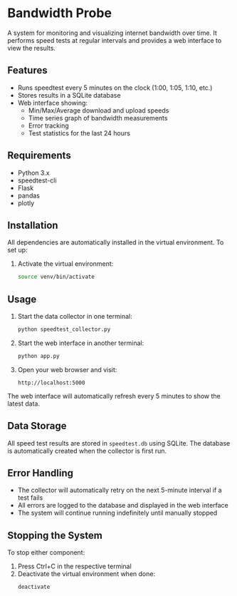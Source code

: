 # Bandwidth Probe

A system for monitoring and visualizing internet bandwidth over time. It performs speed tests at regular intervals and provides a web interface to view the results.

## Features

- Runs speedtest every 5 minutes on the clock (1:00, 1:05, 1:10, etc.)
- Stores results in a SQLite database
- Web interface showing:
  - Min/Max/Average download and upload speeds
  - Time series graph of bandwidth measurements
  - Error tracking
  - Test statistics for the last 24 hours

## Requirements

- Python 3.x
- speedtest-cli
- Flask
- pandas
- plotly

## Installation

All dependencies are automatically installed in the virtual environment. To set up:

1. Activate the virtual environment:
   ```bash
   source venv/bin/activate
   ```

## Usage

1. Start the data collector in one terminal:
   ```bash
   python speedtest_collector.py
   ```

2. Start the web interface in another terminal:
   ```bash
   python app.py
   ```

3. Open your web browser and visit:
   ```
   http://localhost:5000
   ```

The web interface will automatically refresh every 5 minutes to show the latest data.

## Data Storage

All speed test results are stored in `speedtest.db` using SQLite. The database is automatically created when the collector is first run.

## Error Handling

- The collector will automatically retry on the next 5-minute interval if a test fails
- All errors are logged to the database and displayed in the web interface
- The system will continue running indefinitely until manually stopped

## Stopping the System

To stop either component:
1. Press Ctrl+C in the respective terminal
2. Deactivate the virtual environment when done:
   ```bash
   deactivate
